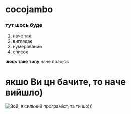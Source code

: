# cocojambo

### тут шось буде

1. наче так
2. виглядає
3. нумерований
4. список

**шось таке**
**типу**
наче працює

# якшо Ви цн бачите, то наче вийшло)

![йой, я сильний програміст, та ти шо))) ](image.png)
